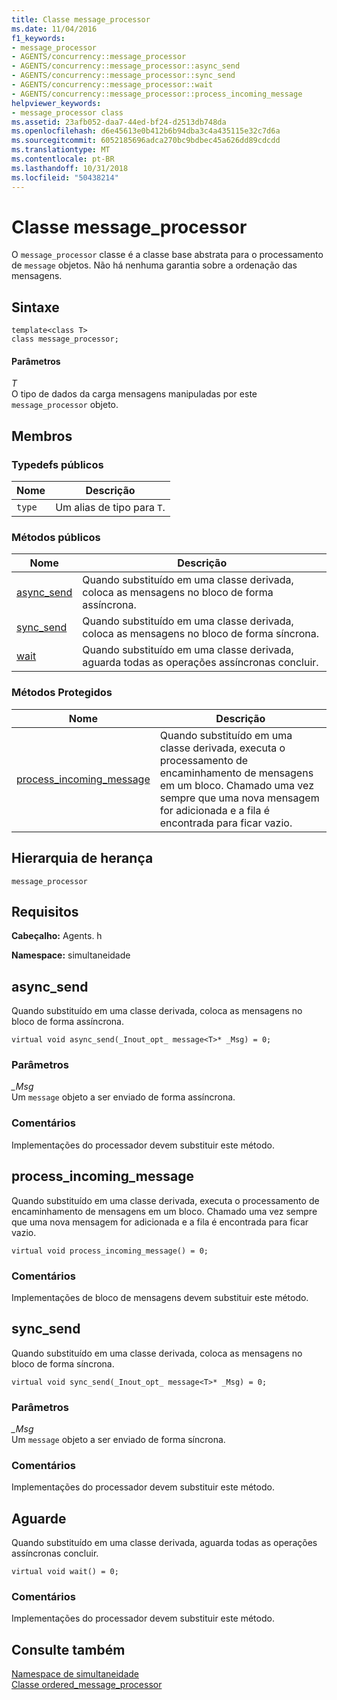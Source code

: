 ```yaml
---
title: Classe message_processor
ms.date: 11/04/2016
f1_keywords:
- message_processor
- AGENTS/concurrency::message_processor
- AGENTS/concurrency::message_processor::async_send
- AGENTS/concurrency::message_processor::sync_send
- AGENTS/concurrency::message_processor::wait
- AGENTS/concurrency::message_processor::process_incoming_message
helpviewer_keywords:
- message_processor class
ms.assetid: 23afb052-daa7-44ed-bf24-d2513db748da
ms.openlocfilehash: d6e45613e0b412b6b94dba3c4a435115e32c7d6a
ms.sourcegitcommit: 6052185696adca270bc9bdbec45a626dd89cdcdd
ms.translationtype: MT
ms.contentlocale: pt-BR
ms.lasthandoff: 10/31/2018
ms.locfileid: "50438214"
---
```

# <a name="messageprocessor-class"></a>Classe message_processor

O `message_processor` classe é a classe base abstrata para o processamento de `message` objetos. Não há nenhuma garantia sobre a ordenação das mensagens.

## <a name="syntax"></a>Sintaxe

```
template<class T>
class message_processor;
```

#### <a name="parameters"></a>Parâmetros

*T*<br/>
O tipo de dados da carga mensagens manipuladas por este `message_processor` objeto.

## <a name="members"></a>Membros

### <a name="public-typedefs"></a>Typedefs públicos

|Nome|Descrição|
|----------|-----------------|
|`type`|Um alias de tipo para `T`.|

### <a name="public-methods"></a>Métodos públicos

|Nome|Descrição|
|----------|-----------------|
|[async_send](#async_send)|Quando substituído em uma classe derivada, coloca as mensagens no bloco de forma assíncrona.|
|[sync_send](#sync_send)|Quando substituído em uma classe derivada, coloca as mensagens no bloco de forma síncrona.|
|[wait](#wait)|Quando substituído em uma classe derivada, aguarda todas as operações assíncronas concluir.|

### <a name="protected-methods"></a>Métodos Protegidos

|Nome|Descrição|
|----------|-----------------|
|[process_incoming_message](#process_incoming_message)|Quando substituído em uma classe derivada, executa o processamento de encaminhamento de mensagens em um bloco. Chamado uma vez sempre que uma nova mensagem for adicionada e a fila é encontrada para ficar vazio.|

## <a name="inheritance-hierarchy"></a>Hierarquia de herança

`message_processor`

## <a name="requirements"></a>Requisitos

**Cabeçalho:** Agents. h

**Namespace:** simultaneidade

##  <a name="async_send"></a> async_send

Quando substituído em uma classe derivada, coloca as mensagens no bloco de forma assíncrona.

```
virtual void async_send(_Inout_opt_ message<T>* _Msg) = 0;
```

### <a name="parameters"></a>Parâmetros

*_Msg*<br/>
Um `message` objeto a ser enviado de forma assíncrona.

### <a name="remarks"></a>Comentários

Implementações do processador devem substituir este método.

##  <a name="process_incoming_message"></a> process_incoming_message

Quando substituído em uma classe derivada, executa o processamento de encaminhamento de mensagens em um bloco. Chamado uma vez sempre que uma nova mensagem for adicionada e a fila é encontrada para ficar vazio.

```
virtual void process_incoming_message() = 0;
```

### <a name="remarks"></a>Comentários

Implementações de bloco de mensagens devem substituir este método.

##  <a name="sync_send"></a> sync_send

Quando substituído em uma classe derivada, coloca as mensagens no bloco de forma síncrona.

```
virtual void sync_send(_Inout_opt_ message<T>* _Msg) = 0;
```

### <a name="parameters"></a>Parâmetros

*_Msg*<br/>
Um `message` objeto a ser enviado de forma síncrona.

### <a name="remarks"></a>Comentários

Implementações do processador devem substituir este método.

##  <a name="wait"></a> Aguarde

Quando substituído em uma classe derivada, aguarda todas as operações assíncronas concluir.

```
virtual void wait() = 0;
```

### <a name="remarks"></a>Comentários

Implementações do processador devem substituir este método.

## <a name="see-also"></a>Consulte também

[Namespace de simultaneidade](concurrency-namespace.md)<br/>
[Classe ordered_message_processor](ordered-message-processor-class.md)
